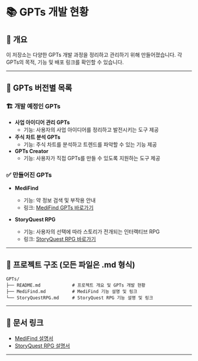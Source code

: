 # 📚 GPTs 개발 현황

## 📝 개요
이 저장소는 다양한 GPTs 개발 과정을 정리하고 관리하기 위해 만들어졌습니다. 각 GPTs의 목적, 기능 및 배포 링크를 확인할 수 있습니다.

---

## 🚀 GPTs 버전별 목록

### 🏗️ 개발 예정인 GPTs
- **사업 아이디어 관리 GPTs**  
  - 기능: 사용자의 사업 아이디어를 정리하고 발전시키는 도구 제공  
- **주식 차트 분석 GPTs**  
  - 기능: 주식 차트를 분석하고 트렌드를 파악할 수 있는 기능 제공  
- **GPTs Creator**  
  - 기능: 사용자가 직접 GPTs를 만들 수 있도록 지원하는 도구 제공  
### ✅ 만들어진 GPTs
- **MediFind**  
  - 기능: 약 정보 검색 및 부작용 안내  
  - 링크: [MediFind GPTs 바로가기](https://chatgpt.com/g/g-67bc6aceeab08191aa2cd8febc0b5034-medifind)  

- **StoryQuest RPG**  
  - 기능: 사용자의 선택에 따라 스토리가 전개되는 인터랙티브 RPG  
  - 링크: [StoryQuest RPG 바로가기](https://chatgpt.com/g/g-679cfdafffbc8191882e5eb73f7003c1-storyquest-rpg)  

---

## 📁 프로젝트 구조 (모든 파일은 .md 형식)
```
GPTs/
├── README.md            # 프로젝트 개요 및 GPTs 개발 현황
├── MediFind.md          # MediFind 기능 설명 및 링크
└── StoryQuestRPG.md     # StoryQuest RPG 기능 설명 및 링크
```

---

## 📄 문서 링크
- [MediFind 설명서](MediFind.md)  
- [StoryQuest RPG 설명서](StoryQuestRPG.md)  

---
